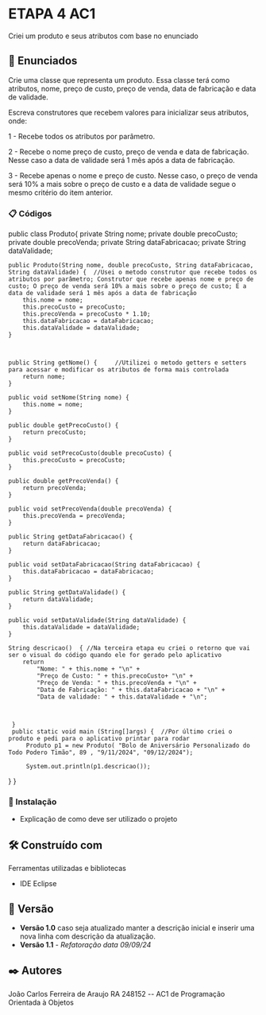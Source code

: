 # ETAPA 4 AC1

Criei um produto e seus atributos com base no enunciado

## 🚀 Enunciados

Crie uma classe que representa um produto. Essa classe terá como atributos, nome, preço de custo, preço de venda, data de fabricação e data de validade.

Escreva construtores que recebem valores para inicializar seus atributos, onde:

1 - Recebe todos os atributos por parâmetro.

2 - Recebe o nome preço de custo, preço de venda e data de fabricação. Nesse caso a data de validade será 1 mês após a data de fabricação.

3 - Recebe apenas o nome e preço de custo. Nesse caso, o preço de venda será 10% a mais sobre o preço de custo e a data de validade segue o mesmo critério do item anterior.

### 📋 Códigos

public class Produto{
    private String nome;
    private double precoCusto;
    private double precoVenda;
    private String dataFabricacao;
    private String dataValidade;

  
    public Produto(String nome, double precoCusto, String dataFabricacao, String dataValidade) {  //Usei o metodo construtor que recebe todos os atributos por parâmetro; Construtor que recebe apenas nome e preço de custo; O preço de venda será 10% a mais sobre o preço de custo; E a data de validade será 1 mês após a data de fabricação
        this.nome = nome;
        this.precoCusto = precoCusto;
        this.precoVenda = precoCusto * 1.10;
        this.dataFabricacao = dataFabricacao;
        this.dataValidade = dataValidade;
    }



	public String getNome() {     //Utilizei o metodo getters e setters para acessar e modificar os atributos de forma mais controlada
        return nome;
    }

    public void setNome(String nome) {
        this.nome = nome;
    }

    public double getPrecoCusto() {
        return precoCusto;
    }

    public void setPrecoCusto(double precoCusto) {
        this.precoCusto = precoCusto;
    }

    public double getPrecoVenda() {
        return precoVenda;
    }

    public void setPrecoVenda(double precoVenda) {
        this.precoVenda = precoVenda;
    }

    public String getDataFabricacao() {
        return dataFabricacao;
    }

    public void setDataFabricacao(String dataFabricacao) {
        this.dataFabricacao = dataFabricacao;
    }

    public String getDataValidade() {
        return dataValidade;
    }

    public void setDataValidade(String dataValidade) {
        this.dataValidade = dataValidade;
    }
    
    String descricao()  { //Na terceira etapa eu criei o retorno que vai ser o visual do código quando ele for gerado pelo aplicativo 
        return
            "Nome: " + this.nome + "\n" +
            "Preço de Custo: " + this.precoCusto+ "\n" +
            "Preço de Venda: " + this.precoVenda + "\n" +
            "Data de Fabricação: " + this.dataFabricacao + "\n" +
            "Data de validade: " + this.dataValidade + "\n";



     }
     public static void main (String[]args) {  //Por último criei o produto e pedi para o aplicativo printar para rodar
         Produto p1 = new Produto( "Bolo de Aniversário Personalizado do Todo Podero Timão", 89 , "9/11/2024", "09/12/2024");
      
         System.out.println(p1.descricao());
  
}
} 


### 🔧 Instalação

* Explicação de como deve ser utilizado o projeto

## 🛠️ Construído com

Ferramentas utilizadas e bibliotecas

* IDE Eclipse

## 📌 Versão

* **Versão 1.0** caso seja atualizado manter a descrição inicial e inserir uma nova linha com descrição da atualização.
* **Versão 1.1** - *Refatoração* *data 09/09/24*

## ✒️ Autores

João Carlos Ferreira de Araujo RA 248152 -- AC1 de Programação Orientada à Objetos

